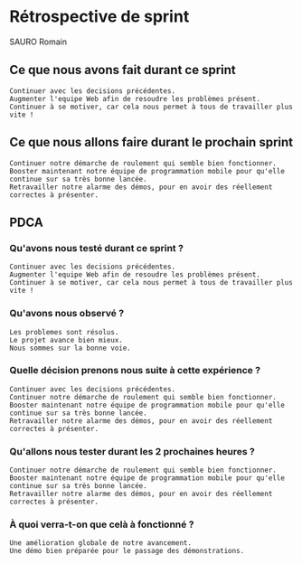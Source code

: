 # Rétrospective de sprint

SAURO Romain

## Ce que nous avons fait durant ce sprint
	Continuer avec les decisions précédentes.
    Augmenter l'equipe Web afin de resoudre les problèmes présent.
    Continuer à se motiver, car cela nous permet à tous de travailler plus vite !


## Ce que nous allons faire durant le prochain sprint
	Continuer notre démarche de roulement qui semble bien fonctionner.
	Booster maintenant notre équipe de programmation mobile pour qu'elle continue sur sa très bonne lancée.
	Retravailler notre alarme des démos, pour en avoir des réellement correctes à présenter.

## PDCA 
### Qu'avons nous testé durant ce sprint ?
	Continuer avec les decisions précédentes.
    Augmenter l'equipe Web afin de resoudre les problèmes présent.
    Continuer à se motiver, car cela nous permet à tous de travailler plus vite !

### Qu'avons nous observé ?
	Les problemes sont résolus.
	Le projet avance bien mieux.
	Nous sommes sur la bonne voie.

### Quelle décision prenons nous suite à cette expérience ?
	Continuer avec les decisions précédentes.
	Continuer notre démarche de roulement qui semble bien fonctionner.
	Booster maintenant notre équipe de programmation mobile pour qu'elle continue sur sa très bonne lancée.
	Retravailler notre alarme des démos, pour en avoir des réellement correctes à présenter.

### Qu'allons nous tester durant les 2 prochaines heures ?
	Continuer notre démarche de roulement qui semble bien fonctionner.
	Booster maintenant notre équipe de programmation mobile pour qu'elle continue sur sa très bonne lancée.
	Retravailler notre alarme des démos, pour en avoir des réellement correctes à présenter.

### À quoi verra-t-on que celà à fonctionné ?
	Une amélioration globale de notre avancement.
	Une démo bien préparée pour le passage des démonstrations.
